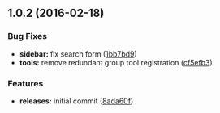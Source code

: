 <a name="1.0.2"></a>
## 1.0.2 (2016-02-18)


### Bug Fixes

* **sidebar:** fix search form ([1bb7bd9](https://github.com/hypeJunction/Elgg-group_profile/commit/1bb7bd9))
* **tools:** remove redundant group tool registration ([cf5efb3](https://github.com/hypeJunction/Elgg-group_profile/commit/cf5efb3))

### Features

* **releases:** initial commit ([8ada60f](https://github.com/hypeJunction/Elgg-group_profile/commit/8ada60f))



